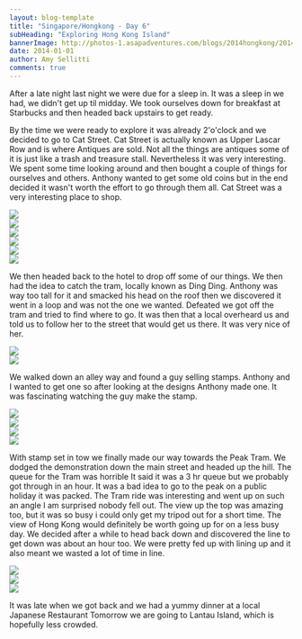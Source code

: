 ```yaml
---
layout: blog-template
title: "Singapore/Hongkong - Day 6"
subHeading: "Exploring Hong Kong Island"
bannerImage: http://photos-1.asapadventures.com/blogs/2014hongkong/2014-01-01/IMG_5518.JPG_compressed.JPEG
date: 2014-01-01
author: Amy Sellitti
comments: true
---
```


After a late night last night we were due for a sleep in. It was a sleep in we had, we didn't get up til midday. We took ourselves down for breakfast at Starbucks and then headed back upstairs to get ready.

By the time we were ready to explore it was already 2'o'clock and we decided to go to Cat Street. Cat Street is actually known as Upper Lascar Row and is where Antiques are sold. Not all the things are antiques some of it is just like a trash and treasure stall. Nevertheless it was very interesting. We spent some time looking around and then bought a couple of things for ourselves and others. Anthony wanted to get some old coins but in the end decided it wasn't worth the effort to go through them all. Cat Street was a very interesting place to shop.

<div class="center-image"><img src="http://photos-1.asapadventures.com/blogs/2014hongkong/2014-01-01/P1011459.JPG_compressed.JPEG" /></div>
<div class="center-image"><img src="http://photos-1.asapadventures.com/blogs/2014hongkong/2014-01-01/P1011465.JPG_compressed.JPEG" /></div>
<div class="center-image"><img src="http://photos-1.asapadventures.com/blogs/2014hongkong/2014-01-01/P1011483.JPG_compressed.JPEG" /></div>
<div class="center-image"><img src="http://photos-1.asapadventures.com/blogs/2014hongkong/2014-01-01/P1011500.JPG_compressed.JPEG" /></div>
<div class="center-image"><img src="http://photos-1.asapadventures.com/blogs/2014hongkong/2014-01-01/IMG_5475.JPG_compressed.JPEG" /></div>
<div class="center-image"><img src="http://photos-1.asapadventures.com/blogs/2014hongkong/2014-01-01/IMG_5477.JPG_compressed.JPEG" /></div>

We then headed back to the hotel to drop off some of our things. We then had the idea to catch the tram, locally known as Ding Ding. Anthony was way too tall for it and smacked his head on the roof then we discovered it went in a loop and was not the one we wanted. Defeated we got off the tram and tried to find where to go. It was then that a local overheard us and told us to follow her to the street that would get us there. It was very nice of her.

<div class="center-image"><img src="http://photos-1.asapadventures.com/blogs/2014hongkong/2014-01-01/IMG_5478.JPG_compressed.JPEG" /></div>
<div class="center-image"><img src="http://photos-1.asapadventures.com/blogs/2014hongkong/2014-01-01/IMG_5491.JPG_compressed.JPEG" /></div>

We walked down an alley way and found a guy selling stamps. Anthony and I wanted to get one so after looking at the designs Anthony made one. It was fascinating watching the guy make the stamp.

<div class="center-image"><img src="http://photos-1.asapadventures.com/blogs/2014hongkong/2014-01-01/IMG_5494.JPG_compressed.JPEG" /></div>
<div class="center-image"><img src="http://photos-1.asapadventures.com/blogs/2014hongkong/2014-01-01/IMG_5556.JPG_compressed.JPEG" /></div>
<div class="center-image"><img src="http://photos-1.asapadventures.com/blogs/2014hongkong/2014-01-01/P1011540.JPG_compressed.JPEG" /></div>
<div class="center-image"><img src="http://photos-1.asapadventures.com/blogs/2014hongkong/2014-01-01/P1011541.JPG_compressed.JPEG" /></div>

With stamp set in tow we finally made our way towards the Peak Tram. We dodged the demonstration down the main street and headed up the hill. The queue for the Tram was horrible It said it was a 3 hr queue but we probably got through in an hour. It was a bad idea to go to the peak on a public holiday it was packed. The Tram ride was interesting and went up on such an angle I am surprised nobody fell out. The view up the top was amazing too, but it was so busy i could only get my tripod out for a short time. The view of Hong Kong would definitely be worth going up for on a less busy day. We decided after a while to head back down and discovered the line to get down was about an hour too. We were pretty fed up with lining up and it also meant we wasted a lot of time in line.

<div class="center-image"><img src="http://photos-1.asapadventures.com/blogs/2014hongkong/2014-01-01/IMG_5503.JPG_compressed.JPEG" /></div>
<div class="center-image"><img src="http://photos-1.asapadventures.com/blogs/2014hongkong/2014-01-01/IMG_5544.JPG_compressed.JPEG" /></div>
<div class="center-image"><img src="http://photos-1.asapadventures.com/blogs/2014hongkong/2014-01-01/IMG_5518.JPG_compressed.JPEG" /></div>

It was late when we got back and we had a yummy dinner at a local Japanese Restaurant Tomorrow we are going to Lantau Island, which is hopefully less crowded.
